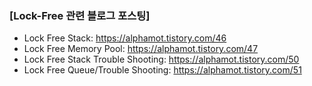 ### \[Lock-Free 관련 블로그 포스팅\]
* Lock Free Stack: https://alphamot.tistory.com/46
* Lock Free Memory Pool: https://alphamot.tistory.com/47
* Lock Free Stack Trouble Shooting: https://alphamot.tistory.com/50
* Lock Free Queue/Trouble Shooting: https://alphamot.tistory.com/51
